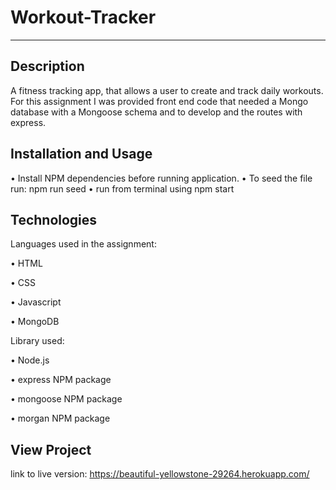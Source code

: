 # Workout-Tracker
--------------------------------------------------

## Description

A fitness tracking app, that allows a user to create and track daily workouts. For this assignment I was provided front end code that needed a Mongo database with a Mongoose schema and to develop and the routes with express. 


## Installation and Usage

• Install NPM dependencies before running application.
• To seed the file run: npm run seed
• run from terminal using npm start


## Technologies

Languages used in the assignment:

• HTML 

• CSS 

• Javascript

• MongoDB


Library used: 

• Node.js

• express NPM package

• mongoose NPM package

• morgan NPM package

## View Project

link to live version:
https://beautiful-yellowstone-29264.herokuapp.com/


